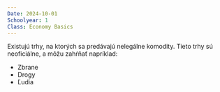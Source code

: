 ```yaml
---
Date: 2024-10-01
Schoolyear: 1
Class: Economy Basics
---
```

Existujú trhy, na ktorých sa predávajú nelegálne komodity. Tieto trhy sú neoficiálne, a môžu zahŕňať napríklad:
- Zbrane
- Drogy
- Ľudia